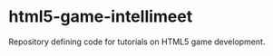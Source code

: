 html5-game-intellimeet
======================

Repository defining code for tutorials on HTML5 game development.
